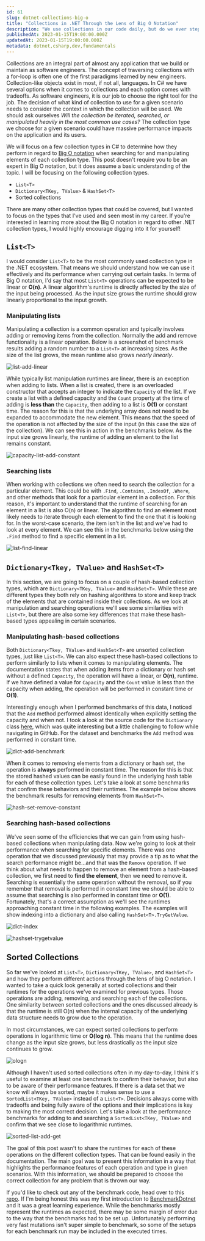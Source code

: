 ```yaml
---
id: 61
slug: dotnet-collections-big-o
title: "Collections in .NET Through the Lens of Big O Notation"
description: "We use collections in our code daily, but do we ever step back and consider how they perform in the context of Big O Notation benchmarks? In this post, we'll examine the different collection types in .NET to see how their behaviors relate to well-known Big O notation functions. Let's dive in!"
publishedAt: 2023-01-15T19:00:00.000Z
updatedAt: 2023-01-15T19:00:00.000Z
metadata: dotnet,csharp,dev,fundamentals
---
```


Collections are an integral part of almost any application that we build or maintain as software engineers. The concept of traversing collections with a for-loop is often one of the first paradigms learned by new engineers. Collection-like objects exist in most, if not all, languages. In C# we have several options when it comes to collections and each option comes with tradeoffs. As software engineers, it is our job to choose the right tool for the job. The decision of what kind of collection to use for a given scenario needs to consider the context in which the collection will be used. We should ask ourselves _Will the collection be iterated, searched, or manipulated heavily in the most common use cases?_ The collection type we choose for a given scenario could have massive performance impacts on the application and its users.

We will focus on a few collection types in C# to determine how they perform in regard to [Big O notation](https://en.wikipedia.org/wiki/Big_O_notation) when searching for and manipulating elements of each collection type. This post doesn't require you to be an expert in Big O notation, but it does assume a basic understanding of the topic. I will be focusing on the following collection types.

- `List<T>`
- `Dictionary<TKey, TValue>` & `HashSet<T>`
- Sorted collections

There are many other collection types that could be covered, but I wanted to focus on the types that I've used and seen most in my career. If you're interested in learning more about the Big O notation in regard to other .NET collection types, I would highly encourage digging into it for yourself!

## `List<T>`

I would consider `List<T>` to be the most commonly used collection type in the .NET ecosystem. That means we should understand how we can use it effectively and its performance when carrying out certain tasks. In terms of Big O notation, I'd say that most `List<T>` operations can be expected to be linear or **O(n)**. A linear algorithm's runtime is directly affected by the size of the input being processed. As the input size grows the runtime should grow linearly proportional to the input growth.

### Manipulating lists

Manipulating a collection is a common operation and typically involves adding or removing items from the collection. Normally the add and remove functionality is a linear operation. Below is a screenshot of benchmark results adding a random number to a `List<T>` at increasing sizes. As the size of the list grows, the mean runtime also grows _nearly linearly_.

![list-add-linear](https://res.cloudinary.com/aaron-bos/image/upload/v1673574244/list-add-linear_a5kyly.png)

While typically list manipulation runtimes are linear, there is an exception when adding to lists. When a list is created, there is an overloaded constructor that accepts an integer to indicate the `Capacity` of the list. If we create a list with a defined capacity and the `Count` property at the time of adding is **less than** the `Capacity`, then adding to a list is **O(1)** or constant time. The reason for this is that the underlying array does not need to be expanded to accommodate the new element. This means that the speed of the operation is not affected by the size of the input (in this case the size of the collection). We can see this in action in the benchmarks below. As the input size grows linearly, the runtime of adding an element to the list remains constant.

![capacity-list-add-constant](https://res.cloudinary.com/aaron-bos/image/upload/v1673574477/capacity-list-add-constant_h7wsya.png)

### Searching lists

When working with collections we often need to search the collection for a particular element. This could be with `.Find`, `.Contains`, `.IndexOf`, `.Where`, and other methods that look for a particular element in a collection. For this reason, it's important to understand that the runtime of searching for an element in a list is also O(n) or linear. The algorithm to find an element most likely needs to iterate through each element to find the one that it is looking for. In the worst-case scenario, the item isn't in the list and we've had to look at every element. We can see this in the benchmarks below using the `.Find` method to find a specific element in a list.

![list-find-linear](https://res.cloudinary.com/aaron-bos/image/upload/v1673574868/list-find-linear_vtswgr.png)

## `Dictionary<Tkey, TValue>` and `HashSet<T>`

In this section, we are going to focus on a couple of hash-based collection types, which are `Dictionary<TKey, TValue>` and `HashSet<T>`. While these are different types they both rely on hashing algorithms to store and keep track of the elements that are contained inside their collections. As we look at manipulation and searching operations we'll see some similarities with `List<T>`, but there are also some key differences that make these hash-based types appealing in certain scenarios.

### Manipulating hash-based collections

Both `Dictionary<Tkey, TValue>` and `HashSet<T>` are unsorted collection types, just like `List<T>`. We can also expect these hash-based collections to perform similarly to lists when it comes to manipulating elements. The documentation states that when adding items from a dictionary or hash set without a defined `Capacity`, the operation will have a linear, or **O(n)**, runtime. If we have defined a value for `Capacity` and the `Count` value is less than the capacity when adding, the operation will be performed in constant time or **O(1)**.

Interestingly enough when I performed benchmarks of this data, I noticed that the `Add` method performed almost identically when explicitly setting the capacity and when not. I took a look at the source code for the `Dictionary` class [here](https://github.com/dotnet/runtime/blob/6aaaaaa5c7b1160a237bb381074e707c3ea1e9b4/src/libraries/System.Private.CoreLib/src/System/Collections/Generic/Dictionary.cs#L473), which was quite interesting but a little challenging to follow while navigating in GitHub. For the dataset and benchmarks the `Add` method was performed in constant time.

![dict-add-benchmark](https://res.cloudinary.com/aaron-bos/image/upload/v1673574868/dict-add-benchmark_eurauo.png)

When it comes to removing elements from a dictionary or hash set, the operation is **always** performed in constant time. The reason for this is that the stored hashed values can be easily found in the underlying hash table for each of these collection types. Let's take a look at some benchmarks that confirm these behaviors and their runtimes. The example below shows the benchmark results for removing elements from `HashSet<T>`.

![hash-set-remove-constant](https://res.cloudinary.com/aaron-bos/image/upload/v1673575775/hash-set-remove-constant_pqew6h.png)

### Searching hash-based collections

We've seen some of the efficiencies that we can gain from using hash-based collections when manipulating data. Now we're going to look at their performance when searching for specific elements. There was one operation that we discussed previously that may provide a tip as to what the search performance might be...and that was the `Remove` operation. If we think about what needs to happen to remove an element from a hash-based collection, we first need to **find the element**, then we need to remove it. Searching is essentially the same operation without the removal, so if you remember that removal is performed in constant time we should be able to assume that searching is also performed in constant time or **O(1)**. Fortunately, that's a correct assumption as we'll see the runtimes approaching constant time in the following examples. The examples will show indexing into a dictionary and also calling `HashSet<T>.TryGetValue`.

![dict-index](https://res.cloudinary.com/aaron-bos/image/upload/v1673581722/dict-index_czkosn.png)

![hashset-trygetvalue](https://res.cloudinary.com/aaron-bos/image/upload/v1673581700/hash-set-trygetvalue_dvphan.png)

## Sorted Collections

So far we've looked at `List<T>`, `Dictionary<TKey, TValue>`, and `HashSet<T>` and how they perform different actions through the lens of big O notation. I wanted to take a quick look generally at sorted collections and their runtimes for the operations we've examined for previous types. Those operations are adding, removing, and searching each of the collections. One similarity between sorted collections and the ones discussed already is that the runtime is still O(n) when the internal capacity of the underlying data structure needs to grow due to the operation.

In most circumstances, we can expect sorted collections to perform operations in logarithmic time or **O(log n)**. This means that the runtime does change as the input size grows, but less drastically as the input size continues to grow.

![ologn](https://res.cloudinary.com/aaron-bos/image/upload/v1673664700/ologn_a8jdrn.png)

Although I haven't used sorted collections often in my day-to-day, I think it's useful to examine at least one benchmark to confirm their behavior, but also to be aware of their performance features. If there is a data set that we know will always be sorted, maybe it makes sense to use a `SortedList<TKey, TValue>` instead of a `List<T>`. Decisions always come with tradeoffs and being fully aware of the options and their implications is key to making the most correct decision. Let's take a look at the performance benchmarks for adding to and searching a `SortedList<TKey, TValue>` and confirm that we see close to logarithmic runtimes.

![sorted-list-add-get](https://res.cloudinary.com/aaron-bos/image/upload/v1673664773/sorted-list-add-get_cwxlfs.png)

The goal of this post wasn't to share the runtimes for each of these operations on the different collection types. That can be found easily in the documentation. The main goal was to present this information in a way that highlights the performance features of each operation and type in given scenarios. With this information, we should be prepared to choose the correct collection for any problem that is thrown our way.

If you'd like to check out any of the benchmark code, head over to this [repo](https://github.com/aaronmbos/dotnet-collections-big-o). If I'm being honest this was my first introduction to [BenchmarkDotnet](https://benchmarkdotnet.org/) and it was a great learning experience. While the benchmarks mostly represent the runtimes as expected, there may be some margin of error due to the way that the benchmarks had to be set up. Unfortunately performing very fast mutations isn't super simple to benchmark, so some of the setups for each benchmark run may be included in the executed times.
